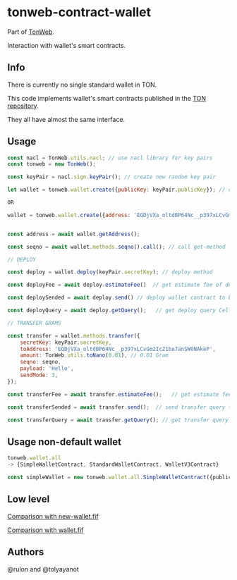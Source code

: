 # tonweb-contract-wallet

Part of [TonWeb](https://github.com/toncenter/tonweb).

Interaction with wallet's smart contracts.

## Info

There is currently no single standard wallet in TON.

This code implements wallet's smart contracts published in the [TON repository](https://github.com/ton-blockchain/ton/tree/master/crypto/smartcont).

They all have almost the same interface.

## Usage

```js
const nacl = TonWeb.utils.nacl; // use nacl library for key pairs
const tonweb = new TonWeb();

const keyPair = nacl.sign.keyPair(); // create new random key pair

let wallet = tonweb.wallet.create({publicKey: keyPair.publicKey}); // create interface to wallet smart contract (wallet v3 by default)

OR

wallet = tonweb.wallet.create({address: 'EQDjVXa_oltdBP64Nc__p397xLCvGm2IcZ1ba7anSW0NAkeP'}); // if your know only address at this moment


const address = await wallet.getAddress();

const seqno = await wallet.methods.seqno().call(); // call get-method `seqno` of wallet smart contract

// DEPLOY

const deploy = wallet.deploy(keyPair.secretKey); // deploy method

const deployFee = await deploy.estimateFee()  // get estimate fee of deploy

const deploySended = await deploy.send() // deploy wallet contract to blockchain

const deployQuery = await deploy.getQuery();   // get deploy query Cell 

// TRANSFER GRAMS

const transfer = wallet.methods.transfer({
    secretKey: keyPair.secretKey,
    toAddress: 'EQDjVXa_oltdBP64Nc__p397xLCvGm2IcZ1ba7anSW0NAkeP',
    amount: TonWeb.utils.toNano(0.01), // 0.01 Gram
    seqno: seqno,
    payload: 'Hello',
    sendMode: 3,
});

const transferFee = await transfer.estimateFee();   // get estimate fee of transfer

const transferSended = await transfer.send();  // send transfer query to blockchain

const transferQuery = await transfer.getQuery(); // get transfer query Cell

```

## Usage non-default wallet

```js
tonweb.wallet.all
-> {SimpleWalletContract, StandardWalletContract, WalletV3Contract}

const simpleWallet = new tonweb.wallet.all.SimpleWalletContract({publicKey})

```

## Low level

[Comparison with new-wallet.fif](https://github.com/toncenter/tonweb/blob/master/test/test-new-wallet-fif.html)

[Comparison with wallet.fif](https://github.com/toncenter/tonweb/blob/master/test/test-wallet-fif.html)

## Authors

@rulon and @tolyayanot
